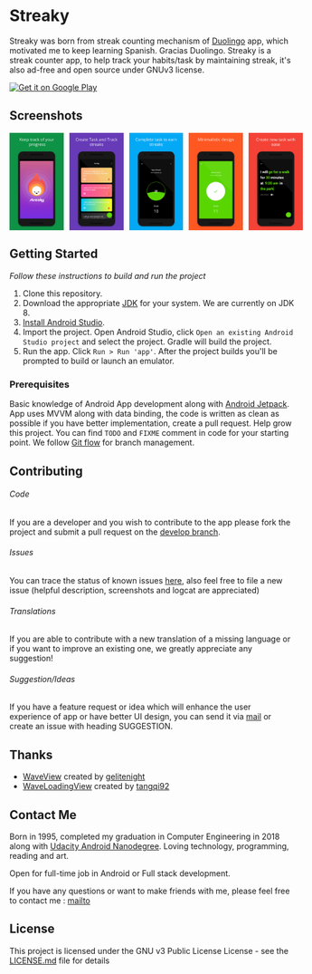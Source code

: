 # Streaky

Streaky was born from streak counting mechanism of [Duolingo](https://play.google.com/store/apps/details?id=com.duolingo&hl=en_IN) app, which motivated me to keep learning Spanish. Gracias Duolingo. Streaky is a streak counter app, to help track your habits/task by maintaining streak, it's also ad-free and open source under GNUv3 license.

<div style="display:flex;" >
<a href="https://play.google.com/store/apps/details?id=com.betatech.alex.streakcounter">
    <img alt="Get it on Google Play"
        height="80"
        src="https://play.google.com/intl/en_us/badges/images/generic/en_badge_web_generic.png" />
</a>
</div>

## Screenshots
<div style="display:flex;" >
  <img  src="screenshots/1.png" width="19%" >
  <img style="margin-left:10px;" src="screenshots/2.png" width="19%" >
  <img style="margin-left:10px;" src="screenshots/3.png" width="19%" >
  <img style="margin-left:10px;" src="screenshots/4.png" width="19%" >
  <img style="margin-left:10px;" src="screenshots/5.png" width="19%" >
</div>

## Getting Started

_Follow these instructions to build and run the project_

1. Clone this repository.
2. Download the appropriate [JDK](http://www.oracle.com/technetwork/java/javase/downloads/jdk8-downloads-2133151.html)
for your system. We are currently on JDK 8.
3. [Install Android Studio](https://developer.android.com/sdk/index.html).
4. Import the project. Open Android Studio, click `Open an existing Android
   Studio project` and select the project. Gradle will build the project.
5. Run the app. Click `Run > Run 'app'`. After the project builds you'll be
   prompted to build or launch an emulator.


### Prerequisites

Basic knowledge of Android App development along with [Android Jetpack](https://developer.android.com/jetpack/). App uses MVVM along with data binding, the code is written as clean as possible if you have better implementation, create a pull request. Help grow this project. You can find `TODO` and `FIXME` comment in code for your starting point. We follow [Git flow](https://www.youtube.com/watch?v=aJnFGMclhU8) for branch management.

## Contributing

###### Code 
If you are a developer and you wish to contribute to the app please fork the project
and submit a pull request on the [develop branch](https://github.com/alexakasanjeev/streak-counter/tree/develop).

###### Issues
You can trace the status of known issues [here](https://github.com/alexakasanjeev/streak-counter/issues),
also feel free to file a new issue (helpful description, screenshots and logcat are appreciated)

###### Translations
If you are able to contribute with a new translation of a missing language or if you want to improve an existing one, we greatly appreciate any suggestion!

###### Suggestion/Ideas
If you have a feature request or idea which will enhance the user experience of app or have better UI design, you can send it via [mail](mailto:sanjeevy133@protonmail.com) or create an issue with heading SUGGESTION.

## Thanks

- [WaveView](https://github.com/gelitenight/WaveView) created by [gelitenight](https://github.com/gelitenight)
- [WaveLoadingView](https://github.com/tangqi92/WaveLoadingView) created by [tangqi92](https://github.com/tangqi92)

## Contact Me

Born in 1995, completed my graduation in Computer Engineering in 2018 along with [Udacity Android Nanodegree](https://in.udacity.com/course/android-developer-nanodegree-by-google--nd801). Loving technology, programming, reading and art.

Open for full-time job in Android or Full stack development.

If you have any questions or want to make friends with me, please feel free to contact me : [mailto](mailto:sanjeevy133@protonmail.com "Welcome to contact me")

## License

This project is licensed under the GNU v3 Public License License - see the [LICENSE.md](LICENSE.md) file for details

